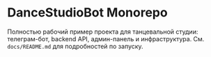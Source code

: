 # DanceStudioBot Monorepo

Полностью рабочий пример проекта для танцевальной студии: телеграм-бот, backend API, админ-панель и инфраструктура. См. `docs/README.md` для подробностей по запуску.

